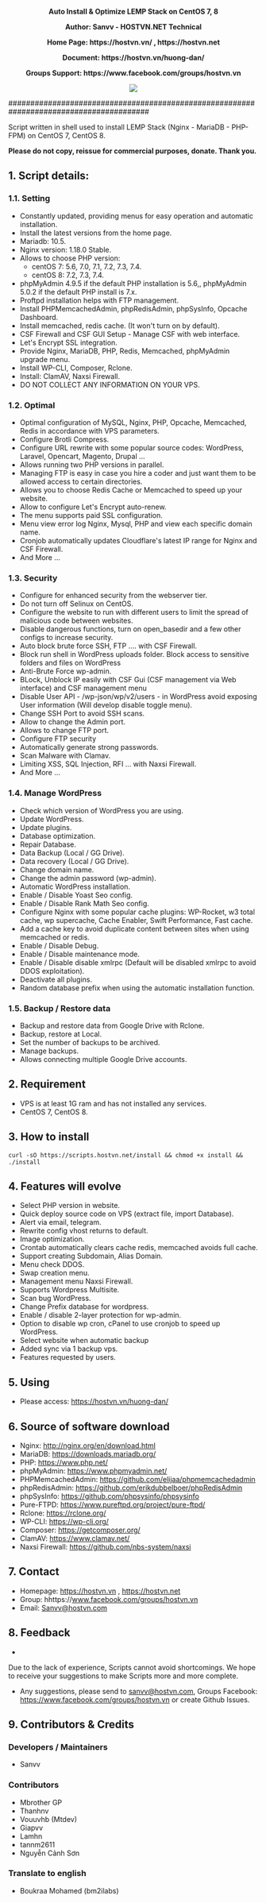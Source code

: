 <p align="center"><strong>Auto Install & Optimize LEMP Stack on CentOS 7, 8</strong></p>
<p align="center"><strong>Author: Sanvv - HOSTVN.NET Technical</strong></p>
<p align="center"><strong>Home Page: https://hostvn.vn/ , https://hostvn.net</strong></p>
<p align="center"><strong>Document: https://hostvn.vn/huong-dan/</strong></p>
<p align="center"><strong>Groups Support: https://www.facebook.com/groups/hostvn.vn</strong></p>

<p align="center"> <img src="https://blog.hostvn.net/wp-content/uploads/2020/07/logo-big-2.png" /> </p>

########################################################################################

Script written in shell used to install LEMP Stack (Nginx - MariaDB - PHP-FPM) on CentOS 7, CentOS 8.

<b>Please do not copy, reissue for commercial purposes, donate. Thank you.</b>

## 1. Script details:

### 1.1. Setting

- Constantly updated, providing menus for easy operation and automatic installation.
- Install the latest versions from the home page.
- Mariadb: 10.5.
- Nginx version: 1.18.0 Stable.
- Allows to choose PHP version:
    + centOS 7: 5.6, 7.0, 7.1, 7.2, 7.3, 7.4.
    + centOS 8: 7.2, 7.3, 7.4.
- phpMyAdmin 4.9.5 if the default PHP installation is 5.6,, phpMyAdmin 5.0.2 if the default PHP install is 7.x.
- Proftpd installation helps with FTP management.
- Install PHPMemcachedAdmin, phpRedisAdmin, phpSysInfo, Opcache Dashboard.
- Install memcached, redis cache. (It won't turn on by default).
- CSF Firewall and CSF GUI Setup - Manage CSF with web interface.
- Let's Encrypt SSL integration.
- Provide Nginx, MariaDB, PHP, Redis, Memcached, phpMyAdmin upgrade menu.
- Install WP-CLI, Composer, Rclone.
- Install: ClamAV, Naxsi Firewall.
- DO NOT COLLECT ANY INFORMATION ON YOUR VPS.

### 1.2. Optimal

- Optimal configuration of MySQL, Nginx, PHP, Opcache, Memcached, Redis in accordance with VPS parameters.
- Configure Brotli Compress.
- Configure URL rewrite with some popular source codes: WordPress, Laravel, Opencart, Magento, Drupal ...
- Allows running two PHP versions in parallel.
- Managing FTP is easy in case you hire a coder and just want them to be allowed access to certain directories.
- Allows you to choose Redis Cache or Memcached to speed up your website.
- Allow to configure Let's Encrypt auto-renew.
- The menu supports paid SSL configuration.
- Menu view error log Nginx, Mysql, PHP and view each specific domain name.
- Cronjob automatically updates Cloudflare's latest IP range for Nginx and CSF Firewall.
- And More ...

### 1.3. Security

- Configure for enhanced security from the webserver tier.
- Do not turn off Selinux on CentOS.
- Configure the website to run with different users to limit the spread of malicious code between websites.
- Disable dangerous functions, turn on open_basedir and a few other configs to increase security.
- Auto block brute force SSH, FTP .... with CSF Firewall.
- Block run shell in WordPress uploads folder. Block access to sensitive folders and files on WordPress
- Anti-Brute Force wp-admin.
- BLock, Unblock IP easily with CSF Gui (CSF management via Web interface) and CSF management menu
- Disable User API - /wp-json/wp/v2/users - in WordPress avoid exposing User information (Will develop disable toggle menu).
- Change SSH Port to avoid SSH scans.
- Allow to change the Admin port.
- Allows to change FTP port.
- Configure FTP security
- Automatically generate strong passwords.
- Scan Malware with Clamav.
- Limiting XSS, SQL Injection, RFI ... with Naxsi Firewall.
- And More ...

### 1.4. Manage WordPress

- Check which version of WordPress you are using.
- Update WordPress.
- Update plugins.
- Database optimization.
- Repair Database.
- Data Backup (Local / GG Drive).
- Data recovery (Local / GG Drive).
- Change domain name.
- Change the admin password (wp-admin).
- Automatic WordPress installation.
- Enable / Disable Yoast Seo config.
- Enable / Disable Rank Math Seo config.
- Configure Nginx with some popular cache plugins: WP-Rocket, w3 total cache, wp supercache, Cache Enabler, Swift Performance, Fast cache.
- Add a cache key to avoid duplicate content between sites when using memcached or redis.
- Enable / Disable Debug.
- Enable / Disable maintenance mode.
- Enable / Disable disable xmlrpc (Default will be disabled xmlrpc to avoid DDOS exploitation).
- Deactivate all plugins.
- Random database prefix when using the automatic installation function.

### 1.5. Backup / Restore data
- Backup and restore data from Google Drive with Rclone.
- Backup, restore at Local.
- Set the number of backups to be archived.
- Manage backups.
- Allows connecting multiple Google Drive accounts.

## 2. Requirement

- VPS is at least 1G ram and has not installed any services.
- CentOS 7, CentOS 8.

## 3. How to install

`curl -sO https://scripts.hostvn.net/install && chmod +x install && ./install`

## 4. Features will evolve

- Select PHP version in website.
- Quick deploy source code on VPS (extract file, import Database).
- Alert via email, telegram.
- Rewrite config vhost returns to default.
- Image optimization.
- Crontab automatically clears cache redis, memcached avoids full cache.
- Support creating Subdomain, Alias ​​Domain.
- Menu check DDOS.
- Swap creation menu.
- Management menu Naxsi Firewall.
- Supports Wordpress Multisite.
- Scan bug WordPress.
- Change Prefix database for wordpress.
- Enable / disable 2-layer protection for wp-admin.
- Option to disable wp cron, cPanel to use cronjob to speed up WordPress.
- Select website when automatic backup
- Added sync via 1 backup vps.
- Features requested by users.

## 5. Using

- Please access: https://hostvn.vn/huong-dan/

## 6. Source of software download

- Nginx: http://nginx.org/en/download.html
- MariaDB: https://downloads.mariadb.org/
- PHP: https://www.php.net/
- phpMyAdmin: https://www.phpmyadmin.net/
- PHPMemcachedAdmin: https://github.com/elijaa/phpmemcachedadmin
- phpRedisAdmin: https://github.com/erikdubbelboer/phpRedisAdmin
- phpSysInfo: https://github.com/phpsysinfo/phpsysinfo
- Pure-FTPD: https://www.pureftpd.org/project/pure-ftpd/
- Rclone: https://rclone.org/
- WP-CLI: https://wp-cli.org/
- Composer: https://getcomposer.org/
- ClamAV: https://www.clamav.net/
- Naxsi Firewall: https://github.com/nbs-system/naxsi

## 7. Contact

- Homepage: https://hostvn.vn , https://hostvn.net
- Group: hhttps://www.facebook.com/groups/hostvn.vn
- Email: Sanvv@hostvn.com

## 8. Feedback

- 
Due to the lack of experience, Scripts cannot avoid shortcomings. We hope to receive your suggestions to make Scripts more and more complete.
- Any suggestions, please send to sanvv@hostvn.com, Groups Facebook: https://www.facebook.com/groups/hostvn.vn or create Github Issues.

## 9. Contributors & Credits
### Developers / Maintainers
- Sanvv

### Contributors
- Mbrother GP
- Thanhnv
- Vouuvhb (Mtdev)
- Giapvv
- Lamhn
- tannm2611
- Nguyễn Cảnh Sơn

### Translate to english
- Boukraa Mohamed (bm2ilabs)
